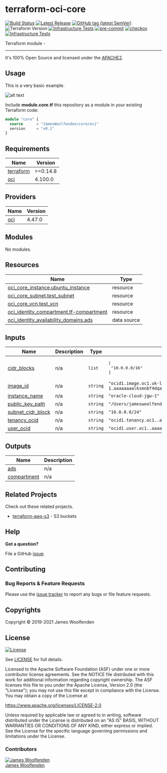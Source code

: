 # terraform-oci-core

[![Build Status](https://github.com/JamesWoolfenden/terraform-oci-core/workflows/Verify%20and%20Bump/badge.svg?branch=master)](https://github.com/JamesWoolfenden/terraform-oci-core)
[![Latest Release](https://img.shields.io/github/release/JamesWoolfenden/terraform-oci-core.svg)](https://github.com/JamesWoolfenden/terraform-oci-core/releases/latest)
[![GitHub tag (latest SemVer)](https://img.shields.io/github/tag/JamesWoolfenden/terraform-oci-core.svg?label=latest)](https://github.com/JamesWoolfenden/terraform-oci-core/releases/latest)
![Terraform Version](https://img.shields.io/badge/tf-%3E%3D0.14.0-blue.svg)
[![Infrastructure Tests](https://www.bridgecrew.cloud/badges/github/JamesWoolfenden/terraform-oci-core/cis_aws)](https://www.bridgecrew.cloud/link/badge?vcs=github&fullRepo=JamesWoolfenden%2Fterraform-oci-core&benchmark=CIS+AWS+V1.2)
[![pre-commit](https://img.shields.io/badge/pre--commit-enabled-brightgreen?logo=pre-commit&logoColor=white)](https://github.com/pre-commit/pre-commit)
[![checkov](https://img.shields.io/badge/checkov-verified-brightgreen)](https://www.checkov.io/)
[![Infrastructure Tests](https://www.bridgecrew.cloud/badges/github/jameswoolfenden/terraform-oci-core/general)](https://www.bridgecrew.cloud/link/badge?vcs=github&fullRepo=JamesWoolfenden%2Fterraform-oci-core&benchmark=INFRASTRUCTURE+SECURITY)

Terraform module -

---

It's 100% Open Source and licensed under the [APACHE2](LICENSE).

## Usage

This is a very basic example.

![alt text](./diagram/message_queue.png)

Include **module.core.tf** this repository as a module in your existing Terraform code:

```terraform
module "core" {
  source      = "JamesWoolfenden/core/oci"
  version     = "v0.1"
}
```

<!-- BEGINNING OF PRE-COMMIT-TERRAFORM DOCS HOOK -->
## Requirements

| Name | Version |
|------|---------|
| <a name="requirement_terraform"></a> [terraform](#requirement\_terraform) | >=0.14.8 |
| <a name="requirement_oci"></a> [oci](#requirement\_oci) | 4.100.0 |

## Providers

| Name | Version |
|------|---------|
| <a name="provider_oci"></a> [oci](#provider\_oci) | 4.47.0 |

## Modules

No modules.

## Resources

| Name | Type |
|------|------|
| [oci_core_instance.ubuntu_instance](https://registry.terraform.io/providers/hashicorp/oci/4.100.0/docs/resources/core_instance) | resource |
| [oci_core_subnet.test_subnet](https://registry.terraform.io/providers/hashicorp/oci/4.100.0/docs/resources/core_subnet) | resource |
| [oci_core_vcn.test_vcn](https://registry.terraform.io/providers/hashicorp/oci/4.100.0/docs/resources/core_vcn) | resource |
| [oci_identity_compartment.tf-compartment](https://registry.terraform.io/providers/hashicorp/oci/4.100.0/docs/resources/identity_compartment) | resource |
| [oci_identity_availability_domains.ads](https://registry.terraform.io/providers/hashicorp/oci/4.100.0/docs/data-sources/identity_availability_domains) | data source |

## Inputs

| Name | Description | Type | Default | Required |
|------|-------------|------|---------|:--------:|
| <a name="input_cidr_blocks"></a> [cidr\_blocks](#input\_cidr\_blocks) | n/a | `list` | <pre>[<br>  "10.0.0.0/16"<br>]</pre> | no |
| <a name="input_image_id"></a> [image\_id](#input\_image\_id) | n/a | `string` | `"ocid1.image.oc1.uk-london-1.aaaaaaaalksmnbf4dqawnwgws665c5eqcygqzn5eviqxosdq3nnuwbdbpimq"` | no |
| <a name="input_instance_name"></a> [instance\_name](#input\_instance\_name) | n/a | `string` | `"oracle-cloud-jgw-1"` | no |
| <a name="input_public_key_path"></a> [public\_key\_path](#input\_public\_key\_path) | n/a | `string` | `"/Users/jameswoolfenden/.oci/dodge_public.pem"` | no |
| <a name="input_subnet_cidr_block"></a> [subnet\_cidr\_block](#input\_subnet\_cidr\_block) | n/a | `string` | `"10.0.0.0/24"` | no |
| <a name="input_tenancy_ocid"></a> [tenancy\_ocid](#input\_tenancy\_ocid) | n/a | `string` | `"ocid1.tenancy.oc1..aaaaaaaaias5q6dgyfszqcanhgetihg5bri3r6mehrwzier2xs3apa3r2yea"` | no |
| <a name="input_user_ocid"></a> [user\_ocid](#input\_user\_ocid) | n/a | `string` | `"ocid1.user.oc1..aaaaaaaamvmqbxgd5ul6ji5i5exf3xmx3uhjdht6zqcnqri7pjxlzhurto4a"` | no |

## Outputs

| Name | Description |
|------|-------------|
| <a name="output_ads"></a> [ads](#output\_ads) | n/a |
| <a name="output_compartment"></a> [compartment](#output\_compartment) | n/a |
<!-- END OF PRE-COMMIT-TERRAFORM DOCS HOOK -->

## Related Projects

Check out these related projects.

- [terraform-aws-s3](https://github.com/jameswoolfenden/terraform-aws-s3) - S3 buckets

## Help

**Got a question?**

File a GitHub [issue](https://github.com/JamesWoolfenden/terraform-oci-core/issues).

## Contributing

### Bug Reports & Feature Requests

Please use the [issue tracker](https://github.com/JamesWoolfenden/terraform-oci-core/issues) to report any bugs or file feature requests.

## Copyrights

Copyright © 2019-2021 James Woolfenden

## License

[![License](https://img.shields.io/badge/License-Apache%202.0-blue.svg)](https://opensource.org/licenses/Apache-2.0)

See [LICENSE](LICENSE) for full details.

Licensed to the Apache Software Foundation (ASF) under one
or more contributor license agreements. See the NOTICE file
distributed with this work for additional information
regarding copyright ownership. The ASF licenses this file
to you under the Apache License, Version 2.0 (the
"License"); you may not use this file except in compliance
with the License. You may obtain a copy of the License at

<https://www.apache.org/licenses/LICENSE-2.0>

Unless required by applicable law or agreed to in writing,
software distributed under the License is distributed on an
"AS IS" BASIS, WITHOUT WARRANTIES OR CONDITIONS OF ANY
KIND, either express or implied. See the License for the
specific language governing permissions and limitations
under the License.

### Contributors

[![James Woolfenden][jameswoolfenden_avatar]][jameswoolfenden_homepage]<br/>[James Woolfenden][jameswoolfenden_homepage]

[jameswoolfenden_homepage]: https://github.com/jameswoolfenden
[jameswoolfenden_avatar]: https://github.com/jameswoolfenden.png?size=150

